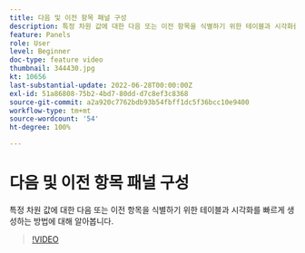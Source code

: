 ```yaml
---
title: 다음 및 이전 항목 패널 구성
description: 특정 차원 값에 대한 다음 또는 이전 항목을 식별하기 위한 테이블과 시각화를 빠르게 생성하는 방법에 대해 알아봅니다.
feature: Panels
role: User
level: Beginner
doc-type: feature video
thumbnail: 344430.jpg
kt: 10656
last-substantial-update: 2022-06-28T00:00:00Z
exl-id: 51a86808-75b2-4bd7-80dd-d7c8ef3c8368
source-git-commit: a2a920c7762bdb93b54fbff1dc5f36bcc10e9400
workflow-type: tm+mt
source-wordcount: '54'
ht-degree: 100%

---
```


# 다음 및 이전 항목 패널 구성

특정 차원 값에 대한 다음 또는 이전 항목을 식별하기 위한 테이블과 시각화를 빠르게 생성하는 방법에 대해 알아봅니다.

>[!VIDEO](https://video.tv.adobe.com/v/344430/?quality=12&learn=on)
